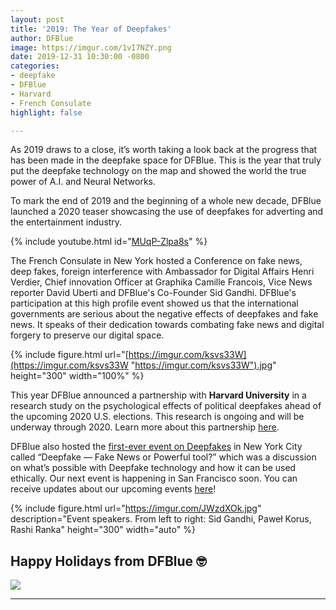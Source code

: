 ```yaml
---
layout: post
title: '2019: The Year of Deepfakes'
author: DFBlue
image: https://imgur.com/1vI7NZY.png
date: 2019-12-31 10:30:00 -0800
categories:
- deepfake
- DFBlue
- Harvard
- French Consulate
highlight: false

---
```

As 2019 draws to a close, it’s worth taking a look back at the progress that has been made in the deepfake space for DFBlue. This is the year that truly put the deepfake technology on the map and showed the world the true power of A.I. and Neural Networks.

To mark the end of 2019 and the beginning of a whole new decade, DFBlue launched a 2020 teaser showcasing the use of deepfakes for adverting and the entertainment industry.

{% include youtube.html id="[MUqP-Zlpa8s](https://youtu.be/MUqP-Zlpa8s)" %}

The French Consulate in New York hosted a Conference on fake news, deep fakes, foreign interference with Ambassador for Digital Affairs Henri Verdier, Chief innovation Officer at Graphika Camille Francois, Vice News reporter David Uberti and DFBlue's Co-Founder Sid Gandhi. DFBlue's participation at this high profile event showed us that the international governments are serious about the negative effects of deepfakes and fake news. It speaks of their dedication towards combating fake news and digital forgery to preserve our digital space.

{% include figure.html url="[https://imgur.com/ksvs33W](https://imgur.com/ksvs33W "https://imgur.com/ksvs33W").jpg" height="300" width="100%" %}

This year DFBlue announced a partnership with **Harvard University** in a research study on the psychological effects of political deepfakes ahead of the upcoming 2020 U.S. elections. This research is ongoing and will be underway through 2020. Learn more about this partnership [here](https://pub.dfblue.com/pub/2019-11-22-dfblue-and-the-harvard-institute-of-quantitative-social-science).

DFBlue also hosted the [first-ever event on Deepfakes](https://pub.dfblue.com/pub/2019-10-25-deepfake-fake-news-or-powerful-tool) in New York City called “Deepfake — Fake News or Powerful tool?” which was a discussion on what’s possible with Deepfake technology and how it can be used ethically. Our next event is happening in San Francisco soon. You can receive updates about our upcoming events [here](ww.dfblue.com/#sign-up)!

{% include figure.html url="https://imgur.com/JWzdXOk.jpg" description="Event speakers. From left to right: Sid Gandhi, Paweł Korus, Rashi Ranka" height="300" width="auto" %}

## Happy Holidays from DFBlue 🤓

![](https://media.giphy.com/media/ZW7GZxa37cuZi/source.gif)

***